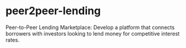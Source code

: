 # peer2peer-lending
 Peer-to-Peer Lending Marketplace: Develop a platform that connects borrowers with investors looking to lend money for competitive interest rates.
